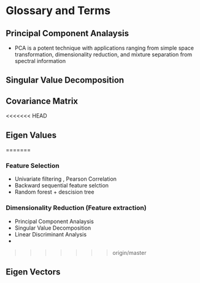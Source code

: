 # Glossary and Terms

## Principal Component Analaysis

* PCA is a potent technique with applications ranging from simple space transformation, dimensionality reduction, and mixture separation from spectral information

## Singular Value Decomposition

## Covariance Matrix

<<<<<<< HEAD
## Eigen Values
=======
### Feature Selection  

*  Univariate filtering , Pearson Correlation
* Backward sequential feature selction  
* Random forest + descision tree

### Dimensionality Reduction  \(Feature extraction\)

* Principal Component Analaysis
* Singular Value Decomposition
* Linear Discriminant Analysis 
* 
>>>>>>> origin/master

## Eigen Vectors

